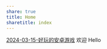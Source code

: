 ```yaml
---
share: true
title: Home
sharetitle: index
---
```

[2024-03-15-好玩的安卓游戏](./_posts/2024-03-15-%E5%A5%BD%E7%8E%A9%E7%9A%84%E5%AE%89%E5%8D%93%E6%B8%B8%E6%88%8F.md)
欢迎
Hello

